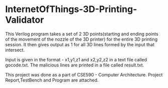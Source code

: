 # InternetOfThings-3D-Printing-Validator

This Verilog program takes a set of 2 3D points(starting and ending points of the movement of the nozzle of the 3D printer) for the entire 3D printing session. It then gives output as 1 for all 3D lines formed by the input that intersect.

Input is given in the format - x1,y1,z1 and x2,y2,z2 in a text file called gocode.txt. The malicious lines are printed in a file called result.txt.

This project was done as a part of CSE590 - Computer Architecture. Project Report,TestBench and Program are attached.
